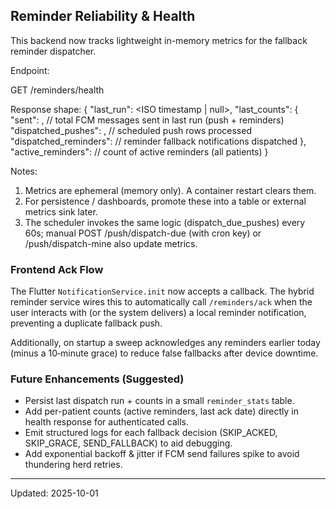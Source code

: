 ## Reminder Reliability & Health

This backend now tracks lightweight in-memory metrics for the fallback reminder dispatcher.

Endpoint:

GET /reminders/health

Response shape:
{
  "last_run": <ISO timestamp | null>,
  "last_counts": {
    "sent": <int>,               // total FCM messages sent in last run (push + reminders)
    "dispatched_pushes": <int>,  // scheduled push rows processed
    "dispatched_reminders": <int>// reminder fallback notifications dispatched
  },
  "active_reminders": <int>      // count of active reminders (all patients)
}

Notes:
1. Metrics are ephemeral (memory only). A container restart clears them.
2. For persistence / dashboards, promote these into a table or external metrics sink later.
3. The scheduler invokes the same logic (dispatch_due_pushes) every 60s; manual POST /push/dispatch-due (with cron key) or /push/dispatch-mine also update metrics.

### Frontend Ack Flow

The Flutter `NotificationService.init` now accepts a callback. The hybrid reminder service wires this to automatically call `/reminders/ack` when the user interacts with (or the system delivers) a local reminder notification, preventing a duplicate fallback push.

Additionally, on startup a sweep acknowledges any reminders earlier today (minus a 10‑minute grace) to reduce false fallbacks after device downtime.

### Future Enhancements (Suggested)

* Persist last dispatch run + counts in a small `reminder_stats` table.
* Add per-patient counts (active reminders, last ack date) directly in health response for authenticated calls.
* Emit structured logs for each fallback decision (SKIP_ACKED, SKIP_GRACE, SEND_FALLBACK) to aid debugging.
* Add exponential backoff & jitter if FCM send failures spike to avoid thundering herd retries.

---
Updated: 2025-10-01